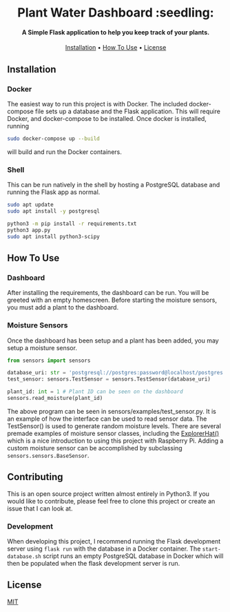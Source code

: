<h1 align="center">
  Plant Water Dashboard :seedling:
</h1>

<h4 align="center">
  A Simple Flask application to help you keep track of your plants.
</h4>
  
<p align="center">
  <a href="#installation">Installation</a> •
  <a href="#how-to-use">How To Use</a> •
  <a href="#license">License</a>
</p>

## Installation

### Docker

The easiest way to run this project is with Docker. The included docker-compose file sets up a database and the Flask application. This will require Docker, and docker-compose to be installed. Once docker is installed, running 

```bash
sudo docker-compose up --build
```

will build and run the Docker containers.

### Shell

This can be run natively in the shell by hosting a PostgreSQL database and running the Flask app as normal.

```bash
sudo apt update
sudo apt install -y postgresql

python3 -m pip install -r requirements.txt
python3 app.py
sudo apt install python3-scipy
```

## How To Use

### Dashboard

After installing the requirements, the dashboard can be run. You will be greeted with an empty homescreen. Before starting the moisture sensors, you must add a plant to the dashboard.

### Moisture Sensors

Once the dashboard has been setup and a plant has been added, you may setup a moisture sensor.

```python
from sensors import sensors

database_uri: str = 'postgresql://postgres:password@localhost/postgres'
test_sensor: sensors.TestSensor = sensors.TestSensor(database_uri)

plant_id: int = 1 # Plant ID can be seen on the dashboard
sensors.read_moisture(plant_id)
```

The above program can be seen in sensors/examples/test_sensor.py. It is an example of how the interface can be used to read sensor data. The TestSensor() is used to generate random moisture levels. There are several premade examples of moisture sensor classes, including the [ExplorerHat()](https://thepihut.com/products/explorer-hat) which is a nice introduction to using this project with Raspberry Pi. Adding a custom moisture sensor can be accomplished by subclassing `sensors.sensors.BaseSensor`.

## Contributing
This is an open source project written almost entirely in Python3. If you would like to contribute, please feel free to clone this project or create an issue that I can look at.

### Development

When developing this project, I recommend running the Flask development server using `flask run` with the database in a Docker container. The `start-database.sh` script runs an empty PostgreSQL database in Docker which will then be populated when the flask development server is run.

## License
[MIT](https://choosealicense.com/licenses/mit/)
